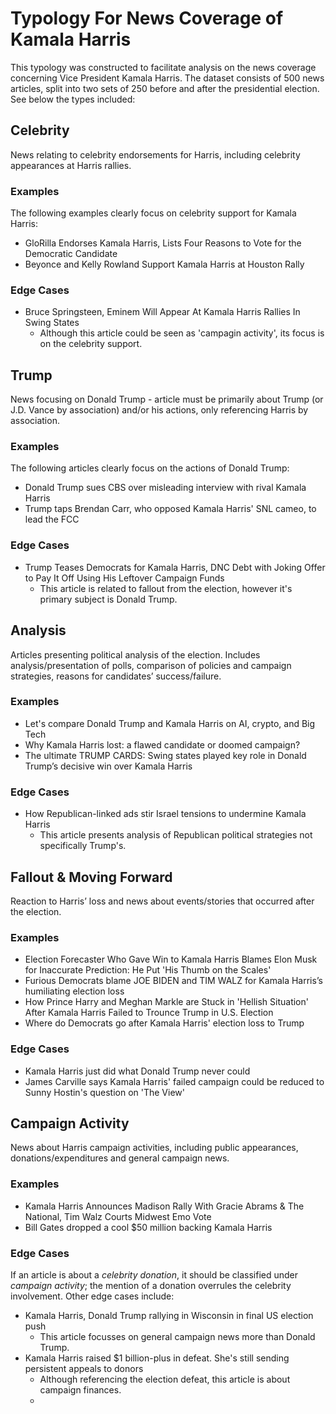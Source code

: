 # Typology For News Coverage of Kamala Harris

This typology was constructed to facilitate analysis on the news coverage concerning Vice President Kamala Harris. The dataset consists of 500 news articles, split into two sets of 250 before and after the presidential election. See below the types included:

## Celebrity
News relating to celebrity endorsements for Harris, including celebrity appearances at Harris rallies.

### Examples
The following examples clearly focus on celebrity support for Kamala Harris:
- GloRilla Endorses Kamala Harris, Lists Four Reasons to Vote for the Democratic Candidate
- Beyonce and Kelly Rowland Support Kamala Harris at Houston Rally

### Edge Cases
- Bruce Springsteen, Eminem Will Appear At Kamala Harris Rallies In Swing States
  - Although this article could be seen as 'campagin activity', its focus is on the celebrity support.

## Trump
News focusing on Donald Trump - article must be primarily about Trump (or J.D. Vance by association) and/or his actions, only referencing Harris by association.

### Examples
The following articles clearly focus on the actions of Donald Trump:
- Donald Trump sues CBS over misleading interview with rival Kamala Harris
- Trump taps Brendan Carr, who opposed Kamala Harris' SNL cameo, to lead the FCC

### Edge Cases
- Trump Teases Democrats for Kamala Harris, DNC Debt with Joking Offer to Pay It Off Using His Leftover Campaign Funds
  - This article is related to fallout from the election, however it's primary subject is Donald Trump.

## Analysis
Articles presenting political analysis of the election. Includes analysis/presentation of polls, comparison of policies and campaign strategies, reasons for candidates’ success/failure.

### Examples
- Let's compare Donald Trump and Kamala Harris on AI, crypto, and Big Tech
- Why Kamala Harris lost: a flawed candidate or doomed campaign?
- The ultimate TRUMP CARDS: Swing states played key role in Donald Trump’s decisive win over Kamala Harris

### Edge Cases
- How Republican-linked ads stir Israel tensions to undermine Kamala Harris
  - This article presents analysis of Republican political strategies not specifically Trump's.

## Fallout & Moving Forward
Reaction to Harris’ loss and news about events/stories that occurred after the election.

### Examples
- Election Forecaster Who Gave Win to Kamala Harris Blames Elon Musk for Inaccurate Prediction: He Put 'His Thumb on the Scales'
- Furious Democrats blame JOE BIDEN and TIM WALZ for Kamala Harris’s humiliating election loss
- How Prince Harry and Meghan Markle are Stuck in 'Hellish Situation' After Kamala Harris Failed to Trounce Trump in U.S. Election
- Where do Democrats go after Kamala Harris' election loss to Trump

### Edge Cases
- Kamala Harris just did what Donald Trump never could
- James Carville says Kamala Harris' failed campaign could be reduced to Sunny Hostin's question on 'The View'

## Campaign Activity
News about Harris campaign activities, including public appearances, donations/expenditures and general campaign news.

### Examples
- Kamala Harris Announces Madison Rally With Gracie Abrams & The National, Tim Walz Courts Midwest Emo Vote
- Bill Gates dropped a cool $50 million backing Kamala Harris

### Edge Cases
If an article is about a _celebrity donation_, it should be classified under _campaign activity_; the mention of a donation overrules the celebrity involvement. Other edge cases include:
- Kamala Harris, Donald Trump rallying in Wisconsin in final US election push
  - This article focusses on general campaign news more than Donald Trump.
- Kamala Harris raised $1 billion-plus in defeat. She's still sending persistent appeals to donors
  - Although referencing the election defeat, this article is about campaign finances.
  - 
